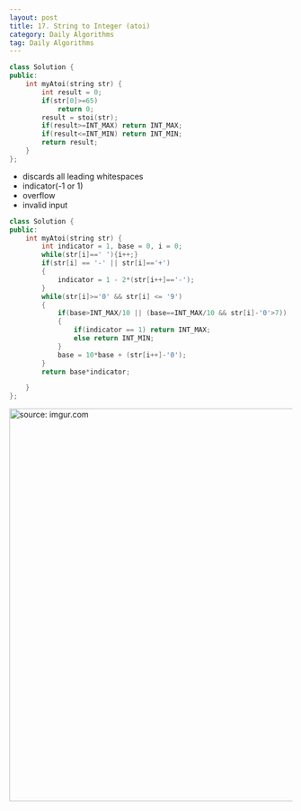 ```yaml
---
layout: post
title: 17. String to Integer (atoi)
category: Daily Algorithms
tag: Daily Algorithms
---
```


```c++
class Solution {
public:
    int myAtoi(string str) {
        int result = 0;
        if(str[0]>=65)
            return 0;
        result = stoi(str);
        if(result>=INT_MAX) return INT_MAX;
        if(result<=INT_MIN) return INT_MIN;
        return result;
    }
};
```

- discards all leading whitespaces
- indicator(-1 or 1)
- overflow
- invalid input

```c++
class Solution {
public:
    int myAtoi(string str) {
        int indicator = 1, base = 0, i = 0;
        while(str[i]==' '){i++;}
        if(str[i] == '-' || str[i]=='+')
        {
            indicator = 1 - 2*(str[i++]=='-');
        }
        while(str[i]>='0' && str[i] <= '9')
        {
            if(base>INT_MAX/10 || (base==INT_MAX/10 && str[i]-'0'>7))
            {
                if(indicator == 1) return INT_MAX;
                else return INT_MIN;
            }
            base = 10*base + (str[i++]-'0');
        }
        return base*indicator;

    }
};
```
<a href="https://postimg.cc/CnnmrW9w"><img src="https://i.postimg.cc/rsQ3sTJR/Capture.jpg" width="700px" title="source: imgur.com" /><a>

